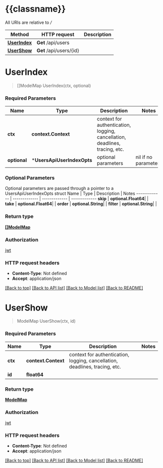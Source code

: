 # {{classname}}

All URIs are relative to */*

Method | HTTP request | Description
------------- | ------------- | -------------
[**UserIndex**](UsersApi.md#UserIndex) | **Get** /api/users | 
[**UserShow**](UsersApi.md#UserShow) | **Get** /api/users/{id} | 

# **UserIndex**
> []ModelMap UserIndex(ctx, optional)


### Required Parameters

Name | Type | Description  | Notes
------------- | ------------- | ------------- | -------------
 **ctx** | **context.Context** | context for authentication, logging, cancellation, deadlines, tracing, etc.
 **optional** | ***UsersApiUserIndexOpts** | optional parameters | nil if no parameters

### Optional Parameters
Optional parameters are passed through a pointer to a UsersApiUserIndexOpts struct
Name | Type | Description  | Notes
------------- | ------------- | ------------- | -------------
 **skip** | **optional.Float64**|  | 
 **take** | **optional.Float64**|  | 
 **order** | **optional.String**|  | 
 **filter** | **optional.String**|  | 

### Return type

[**[]ModelMap**](map.md)

### Authorization

[jwt](../README.md#jwt)

### HTTP request headers

 - **Content-Type**: Not defined
 - **Accept**: application/json

[[Back to top]](#) [[Back to API list]](../README.md#documentation-for-api-endpoints) [[Back to Model list]](../README.md#documentation-for-models) [[Back to README]](../README.md)

# **UserShow**
> ModelMap UserShow(ctx, id)


### Required Parameters

Name | Type | Description  | Notes
------------- | ------------- | ------------- | -------------
 **ctx** | **context.Context** | context for authentication, logging, cancellation, deadlines, tracing, etc.
  **id** | **float64**|  | 

### Return type

[**ModelMap**](map.md)

### Authorization

[jwt](../README.md#jwt)

### HTTP request headers

 - **Content-Type**: Not defined
 - **Accept**: application/json

[[Back to top]](#) [[Back to API list]](../README.md#documentation-for-api-endpoints) [[Back to Model list]](../README.md#documentation-for-models) [[Back to README]](../README.md)

